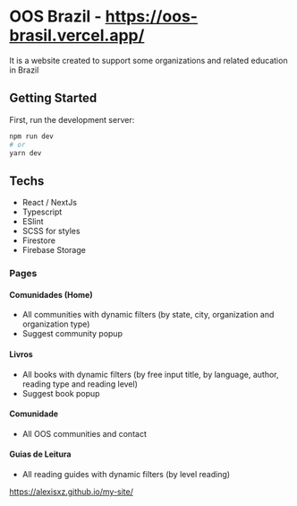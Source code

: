 # OOS Brazil - https://oos-brasil.vercel.app/
It is a website created to support some organizations and related education in Brazil

## Getting Started

First, run the development server:

```bash
npm run dev
# or
yarn dev
```

## Techs
 - React / NextJs
 - Typescript
 - ESlint
 - SCSS for styles
 - Firestore
 - Firebase Storage

### Pages
#### Comunidades (Home)
 - All communities with dynamic filters (by state, city, organization and organization type)
 - Suggest community popup

#### Livros
 - All books with dynamic filters (by free input title, by language, author, reading type and reading level)
 - Suggest book popup

#### Comunidade
 - All OOS communities and contact

#### Guias de Leitura
 - All reading guides with dynamic filters (by level reading)

https://alexisxz.github.io/my-site/
